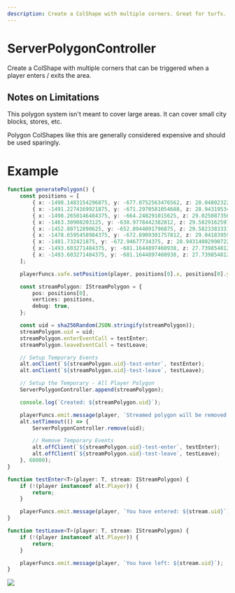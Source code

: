 ```yaml
---
description: Create a ColShape with multiple corners. Great for turfs.
---
```


# ServerPolygonController

Create a ColShape with multiple corners that can be triggered when a player enters / exits the area.

## Notes on Limitations

This polygon system isn't meant to cover large areas. It can cover small city blocks, stores, etc.

Polygon ColShapes like this are generally considered expensive and should be used sparingly.

# Example

```ts
function generatePolygon() {
    const positions = [
        { x: -1498.1483154296875, y: -677.0752563476562, z: 28.048023223876953 },
        { x: -1491.2274169921875, y: -671.2970581054688, z: 28.943195343017578 },
        { x: -1498.2650146484375, y: -664.248291015625, z: 29.025087356567383 },
        { x: -1463.30908203125, y: -638.9778442382812, z: 29.582916259765625 },
        { x: -1452.80712890625, y: -652.8944091796875, z: 29.582338333129883 },
        { x: -1478.6595458984375, y: -672.8909301757812, z: 29.041839599609375 },
        { x: -1481.732421875, y: -672.94677734375, z: 28.943140029907227 },
        { x: -1493.603271484375, y: -681.1644897460938, z: 27.73985481262207 },
        { x: -1493.603271484375, y: -681.1644897460938, z: 27.73985481262207 },
    ];

    playerFuncs.safe.setPosition(player, positions[0].x, positions[0].y, positions[0].z);

    const streamPolygon: IStreamPolygon = {
        pos: positions[0],
        vertices: positions,
        debug: true,
    };

    const uid = sha256Random(JSON.stringify(streamPolygon));
    streamPolygon.uid = uid;
    streamPolygon.enterEventCall = testEnter;
    streamPolygon.leaveEventCall = testLeave;

    // Setup Temporary Events
    alt.onClient(`${streamPolygon.uid}-test-enter`, testEnter);
    alt.onClient(`${streamPolygon.uid}-test-leave`, testLeave);

    // Setup the Temporary - All Player Polygon
    ServerPolygonController.append(streamPolygon);

    console.log(`Created: ${streamPolygon.uid}`);

    playerFuncs.emit.message(player, `Streamed polygon will be removed in 60 seconds.`);
    alt.setTimeout(() => {
        ServerPolygonController.remove(uid);

        // Remove Temporary Events
        alt.offClient(`${streamPolygon.uid}-test-enter`, testEnter);
        alt.offClient(`${streamPolygon.uid}-test-leave`, testLeave);
    }, 60000);
}

function testEnter<T>(player: T, stream: IStreamPolygon) {
    if (!(player instanceof alt.Player)) {
        return;
    }

    playerFuncs.emit.message(player, `You have entered: ${stream.uid}`);
}

function testLeave<T>(player: T, stream: IStreamPolygon) {
    if (!(player instanceof alt.Player)) {
        return;
    }

    playerFuncs.emit.message(player, `You have left: ${stream.uid}`);
}
```

![](https://i.imgur.com/tMIbeN4.png)